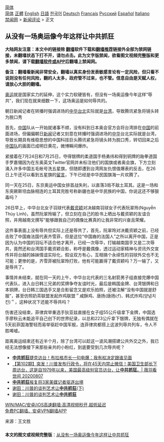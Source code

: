  <!-- 面包屑导航 --> <div class="breadcrumb"><!-- GTranslate: https://gtranslate.io/ -->  <div class="switcher notranslate">  <div class="selected">  <a href="#" onclick="return false;"> 简体</a>  </div>  <div class="option">  <a href="https://www.bannedbook.org" onclick="doGTranslate('zh-CN|zh-CN');jQuery('div.switcher div.selected a').html(jQuery(this).html());return false;" title="简体中文" class="nturl selected"> 简体</a>  <a href="https://www.bannedbook.org/zh-tw/" onclick="doGTranslate('zh-CN|zh-TW');jQuery('div.switcher div.selected a').html(jQuery(this).html());return false;" title="繁體中文" class="nturl"> 正體</a>  <a href="https://www.bannedbook.org/en/" onclick="doGTranslate('zh-CN|en');jQuery('div.switcher div.selected a').html(jQuery(this).html());return false;" title="English" class="nturl"> English</a>  <a href="https://www.bannedbook.org/ja/" onclick="doGTranslate('zh-CN|ja');jQuery('div.switcher div.selected a').html(jQuery(this).html());return false;" title="日本語" class="nturl"> 日語</a>  <a href="https://www.bannedbook.org/ko/" onclick="doGTranslate('zh-CN|ko');jQuery('div.switcher div.selected a').html(jQuery(this).html());return false;" title="한국어" class="nturl"> 한국어</a>  <a href="https://www.bannedbook.org/de/" onclick="doGTranslate('zh-CN|de');jQuery('div.switcher div.selected a').html(jQuery(this).html());return false;" title="Deutsch" class="nturl"> Deutsch</a>  <a href="https://www.bannedbook.org/fr/" onclick="doGTranslate('zh-CN|fr');jQuery('div.switcher div.selected a').html(jQuery(this).html());return false;" title="Français" class="nturl"> Français</a>  <a href="https://www.bannedbook.org/ru/" onclick="doGTranslate('zh-CN|ru');jQuery('div.switcher div.selected a').html(jQuery(this).html());return false;" title="Русский" class="nturl"> Русский</a>  <a href="https://www.bannedbook.org/es/" onclick="doGTranslate('zh-CN|es');jQuery('div.switcher div.selected a').html(jQuery(this).html());return false;" title="Español" class="nturl"> Español</a>  <a href="https://www.bannedbook.org/it/" onclick="doGTranslate('zh-CN|it');jQuery('div.switcher div.selected a').html(jQuery(this).html());return false;" title="Italiano" class="nturl"> Italiano</a>  </div>  </div>      <div class='breadcrumb-sub'><!-- Breadcrumb NavXT 6.3.0 --> <a href="https://www.bannedbook.org/" class="home">禁闻网</a> &gt; <a href="https://www.bannedbook.org/bnews/comments/" class="category">新闻评论</a> &gt; 正文</div></div><h2>从没有一场奥运像今年这样让中共抓狂</h2> <p class="notice"><b>大陆网友注意：本文中的链接除 <a href="https://github.com/bannedbook/fanqiang" >翻墙</a>软件下载和<a href="https://github.com/killgcd/justmysocks/blob/master/README.md">翻墙推荐</a>链接外全部为禁网链接，未翻墙状态下打不开，请勿点击。此为文字版禁闻，欲看图文视频完整版和更多禁闻，请下载<a href="https://github.com/bannedbook/fanqiang">翻墙软件或APP</a>后翻墙上禁闻网。</p><p>备注：翻墙看新闻非常安全，翻墙以真实身份发表敏感言论有一定风险，但只看不说则没有任何风险，翻的人太多，政府管不过来，也不管。信息自由是天赋人权，请放心大胆的翻墙。</b></p>  <div class="entry"> <p><a href="https://www.bannedbook.org/bnews/tag/%e5%a5%a5%e8%bf%90/" class="st_tag internal_tag" rel="tag" title="标签 奥运 下的日志">奥运</a>就是国家实力的延伸，这个实力软硬皆有，但没有一场奥运像今年这样“辱共”，我们现在就来细数一下，这场奥运是如何辱共的。</p> <p>朝日新闻记者在转播时强调进场的<a href="https://www.bannedbook.org/bnews/tag/%E4%B8%AD%E5%8D%8E%E5%8F%B0%E5%8C%97/" class="st_tag internal_tag" rel="tag" title="标签 中华台北 下的日志">中华台北</a>实际就是<a href="https://www.bannedbook.org/bnews/tag/%e5%8f%b0%e6%b9%be/" class="st_tag internal_tag" rel="tag" title="标签 台湾 下的日志">台湾</a>，导致腾讯紧急将镜头转为脱口秀</p> <p>首先，<span class='wp_keywordlink_affiliate'><a href="https://www.bannedbook.org/" title="中国" target="_blank">中国</a></span>队从一开始就诸事不顺，没有料到日本奥会官方会将台湾排在<a href="https://www.bannedbook.org/bnews/tag/%E4%B8%AD%E5%9B%BD/" class="st_tag internal_tag" rel="tag" title="标签 中国 下的日志">中国</a>的前面进场，但偏偏朝日<span class='wp_keywordlink_affiliate'><a href="https://www.bannedbook.org/" title="新闻">新闻</a></span>记者又刻意在转播时强调进场的<a href="https://www.bannedbook.org/bnews/tag/%E4%B8%AD%E5%8D%8E/" class="st_tag internal_tag" rel="tag" title="标签 中华 下的日志">中华</a>台北实际就是台湾，导致长期具有维稳思想的中国科技巨头腾讯紧急将镜头转为脱口秀，转切回来之后<a href="https://www.bannedbook.org/bnews/tag/%E4%B8%AD%E5%9B%BD%E9%98%9F/" class="st_tag internal_tag" rel="tag" title="标签 中国队 下的日志">中国队</a>的画面已成明日黄花，微博瞬间爆炸。</p>  <p>紧接着在7月24日和7月25日，夺得银牌的柔道国手杨勇纬和得到铜牌的跆拳道国手罗嘉翎因为在东奥英文Twitter官网并未标注他们的国旗或者奥会旗，下方立刻涌入许多中国五毛帐号洗五星旗，但随即遭到台湾网友仇恨值爆表的反击，在26日上午还可以看到五星旗的<span class='wp_keywordlink'><a href="https://www.bannedbook.org/bnews/tougao/" title="留言" target="_blank">留言</a></span>，下午已经是中华民国旗海一片欢腾了。</p> <p>同一天在25日，东京奥运中国女排首战失利，以直落3局不敌土耳其。这是一场和东突厥斯坦血脉相连的土耳其完胜号称新疆也是中华民族的中国，你说这还不够狠毒吗？</p> <p>26日早上，中华台北女子羽球代表<a href="https://www.bannedbook.org/bnews/tag/%E6%88%B4%E8%B5%84%E9%A2%96/" class="st_tag internal_tag" rel="tag" title="标签 戴资颖 下的日志">戴资颖</a>对决越南羽球女子代表阮翠玲(Nguyễn Thùy Linh)，虽然阮翠玲输了，但立刻在自己的脸书上晒出与戴资颖的友谊合照，并用越南文撰写“能够跟我自己的偶像比赛真的让我非常的兴奋且荣耀。</p>  <p>这件事表面上没有辱共但实际上还是辱共了，首先，阮翠玲对决戴资颖之前，已经击败了中国裔法国代表齐雪菲，但是这位“中国裔的法国人”之所以离开中国，正是因为认为中国的羽坛不适合他才离开，已经一次辱华，打输越南国手又是二次辱共，竟然还和台湾国手戴资颖合影，称呼是戴偶像，透过运动家精神与资讯外交宣传并将台越的姊妹情谊实际化，假设双方有心，互相搞个永续性的羽球外交也不无可能；更惨的是，齐雪菲被阮翠玲打败，他有可能赢得了戴资颖吗？万一输了，又是辱共了。</p> <p>事情并未结束，就在同一天的上午，中华台北代表的三名射箭男子组直接完爆中国代表队，进入台日韩三兄弟的奖牌争夺友谊时光，最后是韩国金牌、台湾银牌和日本铜牌，台日韩三国选手又是合影留念又是欢乐拍照，还被注解“没有中国就是舒服”，甚至仿照奶茶联盟发起炸鸡联盟＂咸酥鸡、唐扬(唐扬げ)、韩式炸鸡(양념치킨)＂，这种状况下还能不辱共吗？</p> <p>伤害还没结束，菲律宾举重选手狄亚兹直接在女子组55公斤级拿下金牌，中国选手廖秋云未能追平自己创下的世界纪录，以总和223公斤拿下银牌，无独有偶就在5天前菲国海警轻而易举驱赶中国军舰，连菲律宾都搭上这波列辱共列车，令人不胜唏嘘。</p>  <p>距离奥运结束还有近半个月，除了台湾可以趁这一波风潮搭建公共外交之外，我已经无法想像接下来那些亲共的小粉红，到底要受到几次辱共呢？</p> <ul class='op-related-articles' title='相关阅读'> <li><a href='https://www.bannedbook.org/bnews/cbnews/20200904/1390788.html' target='_blank'><b>中共抓狂</b>捷克访台！布拉格市长一句电爆：我有权决定跟谁见面</a></li> <li><a href='https://www.bannedbook.org/bnews/bannedvideo/20200807/1376240.html' target='_blank'>【第102期】突发！川普发布行政令，将在45天内禁止微信！美国卫生部长下周访台，这是自1979年以来，美国最高级别官员访台，让<b>中共抓狂</b>。| 薇羽看世间 20200807</a></li> <li><a href='https://www.bannedbook.org/bnews/cnnews/20200318/1295705.html' target='_blank'><b>中共抓狂</b>报复将3家美媒记者驱逐出境</a></li> <li><a href='https://www.bannedbook.org/bnews/comments/20190508/1124768.html' target='_blank'>谢田：川普的谈判艺术让<b>中共抓狂</b>(下)</a></li> <li><a href='https://www.bannedbook.org/bnews/comments/20190425/1118886.html' target='_blank'>谢田：川普的谈判艺术让<b>中共抓狂</b></a></li> </ul> <p class="texttj"> <a href="https://github.com/bannedbook/fanqiang/wiki/V2ray%E6%9C%BA%E5%9C%BA" target="_blank">WIN/MAC/安卓/iOS高速翻墙:高清视频秒开,超低延迟</a><br/> <a href="https://github.com/bannedbook/fanqiang/wiki/%E7%A6%81%E9%97%BB%E7%BD%91%E5%AE%89%E5%8D%93%E7%BF%BB%E5%A2%99%E6%96%B0%E9%97%BBAPP" target="_blank">免费PC翻墙、安卓VPN翻墙APP</a></p><p> 来源：王文胜 </p> <a name='sharetosocial'></a>  <div style="margin-bottom:5px;padding-bottom:5px;clear:both"> <div id="archive-pix-1" class="banner-ads"> <!-- AuctionX Display platform tag START --> <div id="26318x728x90x621x_ADSLOT2" clicktrack="%%CLICK_URL_ESC%%"></div> <!-- AuctionX Display platform tag END --> </div> <div id="archive-pix-2" class="banner-ads"> <!-- AuctionX Display platform tag START --> <div id="26315x300x250x621x_ADSLOT2" clicktrack="%%CLICK_URL_ESC%%"></div> <!-- AuctionX Display platform tag END --> </div> </div>  <div id="archive-pix-1" class="banner-ads"> <!-- AuctionX Display platform tag START --> <div id="26318x728x90x621x_ADSLOT3" clicktrack="%%CLICK_URL_ESC%%"></div> <!-- AuctionX Display platform tag END --> </div> <div><b>本文的图文或视频完整版</b>：<a href='https://www.bannedbook.org/bnews/comments/20210728/1595898.html'>从没有一场奥运像今年这样让中共抓狂</a></div>  </div><!--END ENTRY--> 